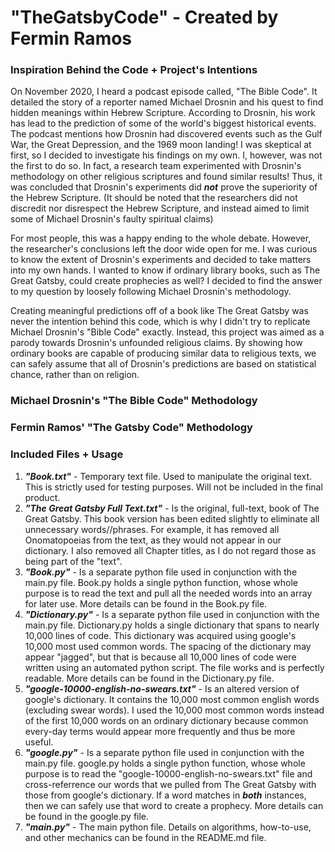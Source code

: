 # "TheGatsbyCode" - Created by Fermin Ramos

### Inspiration Behind the Code + Project's Intentions

On November 2020, I heard a podcast episode called, "The Bible Code". It detailed the story of a 
reporter named Michael Drosnin and his quest to find hidden meanings within Hebrew Scripture. 
According to Drosnin, his work has lead to the prediction of some of the world's biggest historical 
events. The podcast mentions how Drosnin had discovered events such as the Gulf War, the Great 
Depression, and the 1969 moon landing! I was skeptical at first, so I decided to investigate his
findings on my own. I, however, was not the first to do so. In fact, a research team experimented
with Drosnin's methodology on other religious scriptures and found similar results! Thus, it was 
concluded that Drosnin's experiments did ***not*** prove the superiority of the Hebrew Scripture. 
(It should be noted that the researchers did not discredit nor disrespect the Hebrew 
Scripture, and instead aimed to limit some of Michael Drosnin's faulty spiritual claims)

For most people, this was a happy ending to the whole debate. However, the researcher's conclusions 
left the door wide open for me. I was curious to know the extent of Drosnin's experiments and 
decided to take matters into my own hands. I wanted to know if ordinary library books, such as The 
Great Gatsby, could create prophecies as well? I decided to find the answer to my question by loosely
following Michael Drosnin's methodology. 

Creating meaningful predictions off of a book like The Great Gatsby was never the intention behind 
this code, which is why I didn't try to replicate Michael Drosnin's "Bible Code" exactly. Instead, 
this project was aimed as a parody towards Drosnin's unfounded religious claims. By showing how 
ordinary books are capable of producing similar data to religious texts, we can safely assume 
that all of Drosnin's predictions are based on statistical chance, rather than on religion.


### Michael Drosnin's "The Bible Code" Methodology


### Fermin Ramos' "The Gatsby Code" Methodology


### Included Files + Usage
1. ***"Book.txt"*** - Temporary text file. Used to manipulate the original text. This is strictly used for testing purposes. Will not be included in the final product.
2. ***"The Great Gatsby Full Text.txt"*** - Is the original, full-text, book of The Great Gatsby. This book version has been edited slightly to eliminate all unnecessary words//phrases. For example, it has removed all Onomatopoeias from the text, as they would not appear in our dictionary. I also removed all Chapter titles, as I do not regard those as being part of the "text". 
3. ***"Book.py"*** - Is a separate python file used in conjunction with the main.py file. Book.py holds a single python function, whose whole purpose is to read the text and pull all the needed words into an array for later use. More details can be found in the Book.py file. 
4. ***"Dictionary.py"*** - Is a separate python file used in conjunction with the main.py file. Dictionary.py holds a single dictionary that spans to nearly 10,000 lines of code. This dictionary was acquired using google's 10,000 most used common words. The spacing of the dictionary may appear "jagged", but that is because all 10,000 lines of code were written using an automated python script. The file works and is perfectly readable. More details can be found in the Dictionary.py file. 
5. ***"google-10000-english-no-swears.txt"*** - Is an altered version of google's dictionary. It contains the 10,000 most common english words (excluding swear words). I used the 10,000 most common words instead of the first 10,000 words on an ordinary dictionary because common every-day terms would appear more frequently and thus be more useful. 
6. ***"google.py"*** - Is a separate python file used in conjunction with the main.py file. google.py holds a single python function, whose whole purpose is to read
the "google-10000-english-no-swears.txt" file and cross-referrence our words that we pulled from The Great Gatsby with those from google's dictionary. If a word matches in ***both*** instances, then we can safely use that word to create a prophecy. More details can be found in the google.py file. 
7. ***"main.py"*** - The main python file. Details on algorithms, how-to-use, and other mechanics can be found in the README.md file. 
